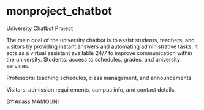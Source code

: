 # monproject_chatbot
University Chatbot Project

The main goal of the university chatbot is to assist students, teachers, and visitors by providing instant answers and automating administrative tasks.
It acts as a virtual assistant available 24/7 to improve communication within the university.
Students: access to schedules, grades, and university services.

Professors: teaching schedules, class management, and announcements.

Visitors: admission requirements, campus info, and contact details.


BY:Anass MAMOUNI
